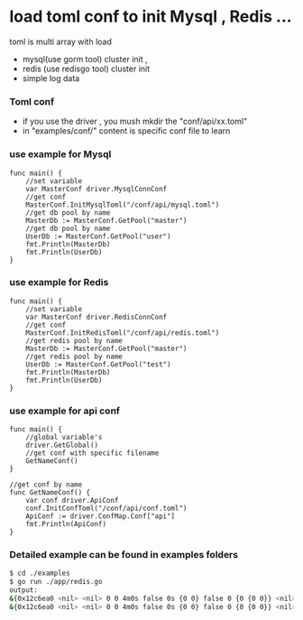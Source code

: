 # load toml conf to init Mysql , Redis ... 
 toml is multi array with load 
- mysql(use gorm tool) cluster  init ,
- redis (use redisgo tool) cluster init
- simple log data


### Toml conf 
- if you  use the driver , you mush mkdir the "conf/api/xx.toml"  
- in "examples/conf/" content is specific  conf file to learn

### use example for Mysql 
```golang 
func main() {
	//set variable
	var MasterConf driver.MysqlConnConf
	//get conf
	MasterConf.InitMysqlToml("/conf/api/mysql.toml")
	//get db pool by name
	MasterDb := MasterConf.GetPool("master")
	//get db pool by name
	UserDb := MasterConf.GetPool("user")
	fmt.Println(MasterDb)
	fmt.Println(UserDb)
}
```

### use example for Redis 
```golang
func main() {
	//set variable
	var MasterConf driver.RedisConnConf
	//get conf
	MasterConf.InitRedisToml("/conf/api/redis.toml")
	//get redis pool by name
	MasterDb := MasterConf.GetPool("master")
	//get redis pool by name
	UserDb := MasterConf.GetPool("test")
	fmt.Println(MasterDb)
	fmt.Println(UserDb)
}
```

### use example for api conf  
```golang
func main() {
	//global variable's
	driver.GetGlobal()
	//get conf with specific filename
	GetNameConf()
}

//get conf by name
func GetNameConf() {
	var conf driver.ApiConf
	conf.InitConfToml("/conf/api/conf.toml")
	ApiConf := driver.ConfMap.Conf["api"]
	fmt.Println(ApiConf)
}

```

###  Detailed example can be found in examples folders
```sh
$ cd ./examples
$ go run ./app/redis.go
output:
&{0x12c6ea0 <nil> <nil> 0 0 4m0s false 0s {0 0} false 0 {0 {0 0}} <nil> {0 <nil> <nil>} 0 0}
&{0x12c6ea0 <nil> <nil> 0 0 4m0s false 0s {0 0} false 0 {0 {0 0}} <nil> {0 <nil> <nil>} 0 0}

```